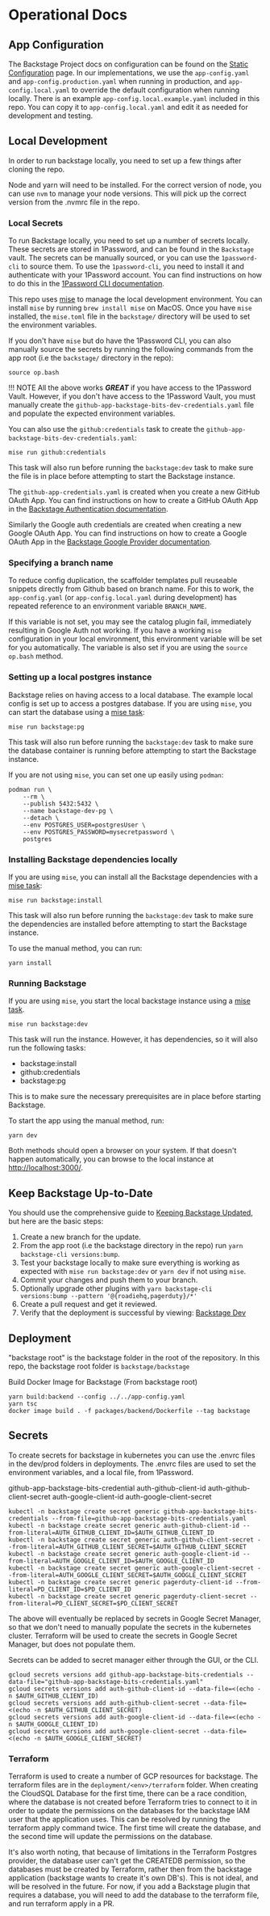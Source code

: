 # Operational Docs

## App Configuration

The Backstage Project docs on configuration can be found on the
[Static Configuration](https://backstage.io/docs/conf/) page. In our
implementations, we use the `app-config.yaml` and `app-config.production.yaml`
when running in production, and `app-config.local.yaml` to override the default
configuration when running locally. There is an example
`app-config.local.example.yaml` included in this repo. You can copy it to
`app-config.local.yaml` and edit it as needed for development and testing.

## Local Development

In order to run backstage locally, you need to set up a few things after cloning
the repo.

Node and yarn will need to be installed. For the correct version of node, you
can use `nvm` to manage your node versions. This will pick up the correct
version from the .nvmrc file in the repo.

### Local Secrets

To run Backstage locally, you need to set up a number of secrets locally. These
secrets are stored in 1Password, and can be found in the `Backstage` vault. The
secrets can be manually sourced, or you can use the `1password-cli` to source
them. To use the `1password-cli`, you need to install it and authenticate with
your 1Password account. You can find instructions on how to do this in the
[1Password CLI documentation](https://support.1password.com/command-line-getting-started/).

This repo uses [mise](https://mise.jdx.dev/) to manage the local development
environment. You can install `mise` by running `brew install mise` on MacOS.
Once you have `mise` installed, the `mise.toml` file in the `backstage/`
directory will be used to set the environment variables.

If you don't have `mise` but do have the 1Password CLI, you can also manually
source the secrets by running the following commands from the app root (i.e the
`backstage/` directory in the repo):

```Shell
source op.bash
```

!!! NOTE All the above works **_GREAT_** if you have access to the 1Password
Vault. However, if you don't have access to the 1Password Vault, you must
manually create the `github-app-backstage-bits-dev-credentials.yaml` file and
populate the expected environment variables.

You can also use the `github:credentials` task to create the
`github-app-backstage-bits-dev-credentials.yaml`:

```Shell
mise run github:credentials
```

This task will also run before running the `backstage:dev` task to make sure the
file is in place before attempting to start the Backstage instance.

The `github-app-credentials.yaml` is created when you create a new GitHub OAuth
App. You can find instructions on how to create a GitHub OAuth App in the
[Backstage Authentication documentation](https://backstage.io/docs/getting-started/config/authentication).

Similarly the Google auth credentials are created when creating a new Google
OAuth App. You can find instructions on how to create a Google OAuth App in the
[Backstage Google Provider documentation](https://backstage.io/docs/auth/google/provider#create-oauth-credentials).

### Specifying a branch name

To reduce config duplication, the scaffolder templates pull reuseable snippets
directly from Github based on branch name. For this to work, the
`app-config.yaml` (or `app-config.local.yaml` during development) has repeated
reference to an environment variable `BRANCH_NAME`.

If this variable is not set, you may see the catalog plugin fail, immediately
resulting in Google Auth not working. If you have a working `mise` configuration
in your local environment, this environment variable will be set for you
automatically. The variable is also set if you are using the `source op.bash`
method.

### Setting up a local postgres instance

Backstage relies on having access to a local database. The example local config
is set up to access a postgres database. If you are using `mise`, you can start
the database using a [mise task](https://mise.jdx.dev/tasks/):

```Shell
mise run backstage:pg
```

This task will also run before running the `backstage:dev` task to make sure the
database container is running before attempting to start the Backstage instance.

If you are not using `mise`, you can set one up easily using `podman`:

```Shell
podman run \
    --rm \
    --publish 5432:5432 \
    --name backstage-dev-pg \
    --detach \
    --env POSTGRES_USER=postgresUser \
    --env POSTGRES_PASSWORD=mysecretpassword \
    postgres
```

### Installing Backstage dependencies locally

If you are using `mise`, you can install all the Backstage dependencies with a
[mise task](https://mise.jdx.dev/tasks/):

```Shell
mise run backstage:install
```

This task will also run before running the `backstage:dev` task to make sure the
dependencies are installed before attempting to start the Backstage instance.

To use the manual method, you can run:

```Shell
yarn install
```

### Running Backstage

If you are using `mise`, you start the local backstage instance using a
[mise task](https://mise.jdx.dev/tasks/).

```Shell
mise run backstage:dev
```

This task will run the instance. However, it has dependencies, so it will also
run the following tasks:

- backstage:install
- github:credentials
- backstage:pg

This is to make sure the necessary prerequisites are in place before starting
Backstage.

To start the app using the manual method, run:

```Shell
yarn dev
```

Both methods should open a browser on your system. If that doesn't happen
automatically, you can browse to the local instance at
[http://localhost:3000/](http://localhost:3000/).

## Keep Backstage Up-to-Date

You should use the comprehensive guide to
[Keeping Backstage Updated](https://backstage.io/docs/getting-started/keeping-backstage-updated/),
but here are the basic steps:

1. Create a new branch for the update.
1. From the app root (i.e the backstage directory in the repo) run
   `yarn backstage-cli versions:bump`.
1. Test your backstage locally to make sure everything is working as expected
   with `mise run backstage:dev` or `yarn dev` if not using `mise`.
1. Commit your changes and push them to your branch.
1. Optionally upgrade other plugins with
   `yarn backstage-cli versions:bump --pattern '@{roadiehq,pagerduty}/*'`
1. Create a pull request and get it reviewed.
1. Verify that the deployment is successful by viewing:
   [Backstage Dev](https://backstage-dev.broadinstitute.org/)

## Deployment

"backstage root" is the backstage folder in the root of the repository. In this
repo, the backstage root folder is `backstage/backstage`

Build Docker Image for Backstage (From backstage root)

```Shell
yarn build:backend --config ../../app-config.yaml
yarn tsc
docker image build . -f packages/backend/Dockerfile --tag backstage
```

## Secrets

To create secrets for backstage in kubernetes you can use the .envrc files in
the dev/prod folders in deployments. The .envrc files are used to set the
environment variables, and a local file, from 1Password.

github-app-backstage-bits-credential auth-github-client-id
auth-github-client-secret auth-google-client-id auth-google-client-secret

```Shell
kubectl -n backstage create secret generic github-app-backstage-bits-credentials --from-file=github-app-backstage-bits-credentials.yaml
kubectl -n backstage create secret generic auth-github-client-id --from-literal=AUTH_GITHUB_CLIENT_ID=$AUTH_GITHUB_CLIENT_ID
kubectl -n backstage create secret generic auth-github-client-secret --from-literal=AUTH_GITHUB_CLIENT_SECRET=$AUTH_GITHUB_CLIENT_SECRET
kubectl -n backstage create secret generic auth-google-client-id --from-literal=AUTH_GOOGLE_CLIENT_ID=$AUTH_GOOGLE_CLIENT_ID
kubectl -n backstage create secret generic auth-google-client-secret --from-literal=AUTH_GOOGLE_CLIENT_SECRET=$AUTH_GOOGLE_CLIENT_SECRET
kubectl -n backstage create secret generic pagerduty-client-id --from-literal=PD_CLIENT_ID=$PD_CLIENT_ID
kubectl -n backstage create secret generic pagerduty-client-secret --from-literal=PD_CLIENT_SECRET=$PD_CLIENT_SECRET
```

The above will eventually be replaced by secrets in Google Secret Manager, so
that we don't need to manually populate the secrets in the kubernetes cluster.
Terraform will be used to create the secrets in Google Secret Manager, but does
not populate them.

Secrets can be added to secret manager either through the GUI, or the CLI.

```Shell
gcloud secrets versions add github-app-backstage-bits-credentials --data-file="github-app-backstage-bits-credentials.yaml"
gcloud secrets versions add auth-github-client-id --data-file=<(echo -n $AUTH_GITHUB_CLIENT_ID)
gcloud secrets versions add auth-github-client-secret --data-file=<(echo -n $AUTH_GITHUB_CLIENT_SECRET)
gcloud secrets versions add auth-google-client-id --data-file=<(echo -n $AUTH_GOOGLE_CLIENT_ID)
gcloud secrets versions add auth-google-client-secret --data-file=<(echo -n $AUTH_GOOGLE_CLIENT_SECRET)
```

### Terraform

Terraform is used to create a number of GCP resources for backstage. The
terraform files are in the `deployment/<env>/terraform` folder. When creating
the CloudSQL Database for the first time, there can be a race condition, where
the database is not created before Terraform tries to connect to it in order to
update the permissions on the databases for the backstage IAM user that the
application uses. This can be resolved by running the terraform apply command
twice. The first time will create the database, and the second time will update
the permissions on the database.

It's also worth noting, that because of limitations in the Terraform Postgres
provider, the database user can't get the CREATEDB permission, so the databases
must be created by Terraform, rather then from the backstage application
(backstage wants to create it's own DB's). This is not ideal, and will be
resolved in the future. For now, if you add a Backstage plugin that requires a
database, you will need to add the database to the terraform file, and run
terraform apply in a PR.
